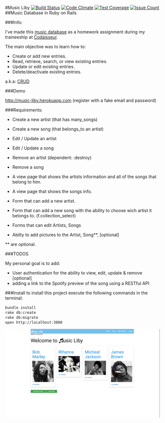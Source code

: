 #Music Liby [![Build Status](https://travis-ci.org/khalilgharbaoui/music-database-ruby-on-rails.svg?branch=master)](https://travis-ci.org/khalilgharbaoui/music-database-ruby-on-rails) [![Code Climate](https://codeclimate.com/github/khalilgharbaoui/music-database-ruby-on-rails/badges/gpa.svg)](https://codeclimate.com/github/khalilgharbaoui/music-database-ruby-on-rails) [![Test Coverage](https://codeclimate.com/github/khalilgharbaoui/music-database-ruby-on-rails/badges/coverage.svg)](https://codeclimate.com/github/khalilgharbaoui/music-database-ruby-on-rails/coverage) [![Issue Count](https://codeclimate.com/github/khalilgharbaoui/music-database-ruby-on-rails/badges/issue_count.svg)](https://codeclimate.com/github/khalilgharbaoui/music-database-ruby-on-rails)
##Music Database in Ruby on Rails


###Info:

I've made this [music database](https://github.com/khalilgharbaoui/music-database-ruby-on-rails) as a homework assignment during my traineeship at [Codaisseur](http://codaisseur.com).

The main objective was to learn how to:
- Create or add new entries.
- Read, retrieve, search, or view existing entries.
- Update or edit existing entries.
- Delete/deactivate existing entries.

a.k.a: [CRUD](https://en.wikipedia.org/wiki/Create,_read,_update_and_delete)

###Demo

http://music-liby.herokuapp.com
(register with a fake email and password)

###Requirements:

  - Create a new artist (that has many_songs)
  - Create a new song (that belongs_to an artist)

  - Edit / Update an artist
  - Edit / Update a song

  - Remove an artist (dependent: :destroy)
  - Remove a song

  - A view page that shows the artists information and all of the songs that belong to him.
  - A view page that shows the songs info.

  - Form that can add a new artist.
  - Form that can add a new song with the ability to choose wich artist it belongs to. (f.collection_select)

  - Forms that can edit Artists, Songs
  - Abilty to add pictures to the Artist, Song**, [optional]

  ** are optional.

###TODOS

My personal goal is to add:

  - User authentication for the ability to view, edit, update & remove [optional]
  - adding a link to the Spotify preview of the song using a RESTful API
  
###Install
to install this project execute the following commands in the terminal:

```
bundle install
rake db:create
rake db:migrate
open http://localhost:3000
```
  

![alt text](https://raw.githubusercontent.com/khalilgharbaoui/music-database-ruby-on-rails/master/Music_Liby.png)

